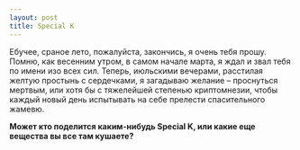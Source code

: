 ```yaml
---
layout: post
title: Special K
---
```


Ебучее, сраное лето, пожалуйста,&nbsp;закончись,&nbsp;я очень тебя прошу. Помню,&nbsp;как весенним утром, в самом начале марта, я ждал и звал тебя по имени изо всех сил. Теперь, июльскими вечерами, расстилая желтую простынь с сердечками, я загадываю желание – проснуться мертвым,&nbsp;или хотя бы с тяжелейшей степенью криптомнезии,&nbsp;чтобы каждый новый день испытывать на себе прелести спасительного жамевю.

**Может кто поделится каким-нибудь Special K, или какие еще вещества вы все там кушаете?**
